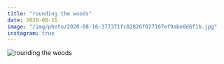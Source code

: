 ```yaml
---
title: "rounding the woods"
date: 2020-08-16
image: "/img/photo/2020-08-16-377371fc02826f027107ef9abe8d6f1b.jpg"
instagram: true
---
```


![rounding the woods](/img/photo/2020-08-16-377371fc02826f027107ef9abe8d6f1b.jpg)

